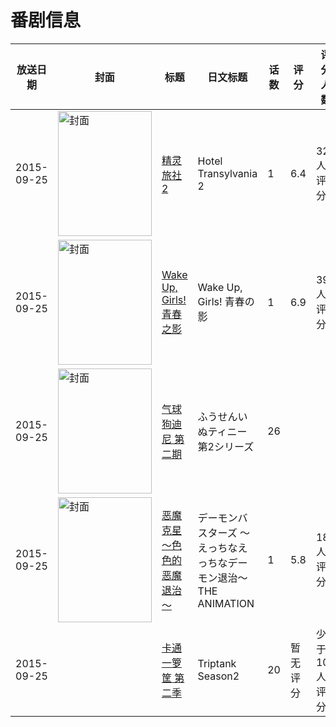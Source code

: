 # 番剧信息

|放送日期|封面|标题|日文标题|话数|评分|评分人数|
|---|---|---|---|---|---|---|
|2015-09-25|<img src="//lain.bgm.tv/pic/cover/c/6b/99/119034_LiAGt.jpg" alt="封面" style="width:150px;height:200px;object-fit:cover;">|[精灵旅社2](https://bangumi.tv/subject/119034)|Hotel Transylvania 2|1|6.4|324人评分|
|2015-09-25|<img src="//lain.bgm.tv/pic/cover/c/fb/39/119985_OzCHh.jpg" alt="封面" style="width:150px;height:200px;object-fit:cover;">|[Wake Up, Girls! 青春之影](https://bangumi.tv/subject/119985)|Wake Up, Girls! 青春の影|1|6.9|390人评分|
|2015-09-25|<img src="//lain.bgm.tv/pic/cover/c/80/7b/132770_39A45.jpg" alt="封面" style="width:150px;height:200px;object-fit:cover;">|[气球狗迪尼 第二期](https://bangumi.tv/subject/132770)|ふうせんいぬティニー 第2シリーズ|26|||
|2015-09-25|<img src="/img/no_icon_subject.png" alt="封面" style="width:150px;height:200px;object-fit:cover;">|[恶魔克星～色色的恶魔退治～](https://bangumi.tv/subject/140428)|デーモンバスターズ ～えっちなえっちなデーモン退治～ THE ANIMATION|1|5.8|183人评分|
|2015-09-25||[卡通一箩筐 第二季](https://bangumi.tv/subject/195017)|Triptank Season2|20|暂无评分|少于10人评分|
